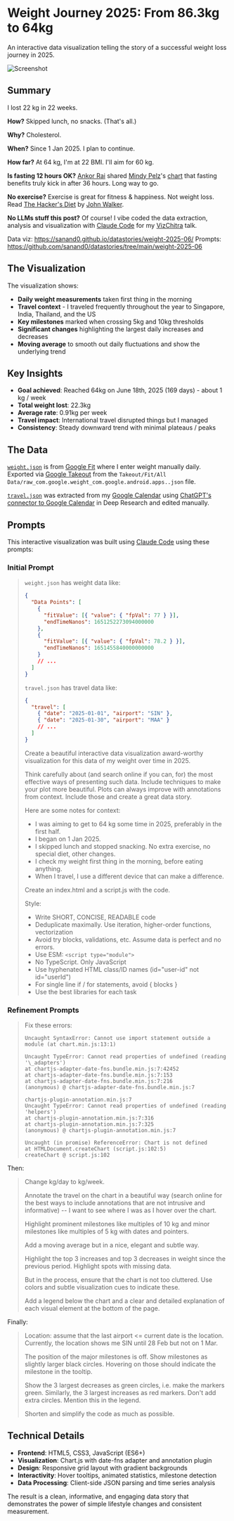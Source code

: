 # Weight Journey 2025: From 86.3kg to 64kg

An interactive data visualization telling the story of a successful weight loss journey in 2025.

![Screenshot](screenshot.webp)

## Summary

I lost 22 kg in 22 weeks.

**How?** Skipped lunch, no snacks. (That's all.)

**Why?** Cholesterol.

**When?** Since 1 Jan 2025. I plan to continue.

**How far?** At 64 kg, I'm at 22 BMI. I'll aim for 60 kg.

**Is fasting 12 hours OK?** [Ankor Rai](https://www.linkedin.com/in/ankorrai/) shared [Mindy Pelz](https://drmindypelz.com/)'s [chart](https://www.reddit.com/r/fasting/comments/gli80l/dr_mindy_pelz_on_youtube_has_been_a_huge_source/) that fasting benefits truly kick in after 36 hours. Long way to go.

**No exercise?** Exercise is great for fitness & happiness. Not weight loss. Read [The Hacker's Diet](https://en.wikipedia.org/wiki/The_Hacker%27s_Diet) by [John Walker](https://en.wikipedia.org/wiki/John_Walker_(programmer)).

**No LLMs stuff this post?** Of course! I vibe coded the data extraction, analysis and visualization with [Claude Code](https://docs.anthropic.com/en/docs/claude-code/overview) for my [VizChitra](https://vizchitra.com/#speakers) talk.

Data viz: https://sanand0.github.io/datastories/weight-2025-06/
Prompts: https://github.com/sanand0/datastories/tree/main/weight-2025-06

## The Visualization

The visualization shows:

- **Daily weight measurements** taken first thing in the morning
- **Travel context** - I traveled frequently throughout the year to Singapore, India, Thailand, and the US
- **Key milestones** marked when crossing 5kg and 10kg thresholds
- **Significant changes** highlighting the largest daily increases and decreases
- **Moving average** to smooth out daily fluctuations and show the underlying trend

## Key Insights

- **Goal achieved**: Reached 64kg on June 18th, 2025 (169 days) - about 1 kg / week
- **Total weight lost**: 22.3kg
- **Average rate**: 0.91kg per week
- **Travel impact**: International travel disrupted things but I managed
- **Consistency**: Steady downward trend with minimal plateaus / peaks

## The Data

[`weight.json`](weight.json) is from [Google Fit](https://www.google.com/fit/) where I enter weight manually daily. Exported via [Google Takeout](https://takeout.google.com/) from the `Takeout/Fit/All Data/raw_com.google.weight_com.google.android.apps..json` file.

[`travel.json`](travel.json) was extracted from my [Google Calendar](https://calendar.google.com/) using [ChatGPT's connector to Google Calendar](https://help.openai.com/en/articles/11487775-connectors-in-chatgpt) in Deep Research and edited manually.

## Prompts

This interactive visualization was built using [Claude Code](https://docs.anthropic.com/en/docs/claude-code/overview) using these prompts:

### Initial Prompt

> `weight.json` has weight data like:
>
> ```json
> {
>   "Data Points": [
>     {
>       "fitValue": [{ "value": { "fpVal": 77 } }],
>       "endTimeNanos": 1651252273094000000
>     },
>     {
>       "fitValue": [{ "value": { "fpVal": 78.2 } }],
>       "endTimeNanos": 1651455840000000000
>     }
>     // ...
>   ]
> }
> ```
>
> `travel.json` has travel data like:
>
> ```json
> {
>   "travel": [
>     { "date": "2025-01-01", "airport": "SIN" },
>     { "date": "2025-01-30", "airport": "MAA" }
>     // ...
>   ]
> }
> ```
>
> Create a beautiful interactive data visualization award-worthy visualization for this data of my weight over time in 2025.
>
> Think carefully about (and search online if you can, for) the most effective ways of presenting such data. Include techniques to make your plot more beautiful. Plots can always improve with annotations from context. Include those and create a great data story.
>
> Here are some notes for context:
>
> - I was aiming to get to 64 kg some time in 2025, preferably in the first half.
> - I began on 1 Jan 2025.
> - I skipped lunch and stopped snacking. No extra exercise, no special diet, other changes.
> - I check my weight first thing in the morning, before eating anything.
> - When I travel, I use a different device that can make a difference.
>
> Create an index.html and a script.js with the code.
>
> Style:
>
> - Write SHORT, CONCISE, READABLE code
> - Deduplicate maximally. Use iteration, higher-order functions, vectorization
> - Avoid try blocks, validations, etc. Assume data is perfect and no errors.
> - Use ESM: `<script type="module">`
> - No TypeScript. Only JavaScript
> - Use hyphenated HTML class/ID names (id="user-id" not id="userId")
> - For single line if / for statements, avoid { blocks }
> - Use the best libraries for each task

### Refinement Prompts

> Fix these errors:
>
> ```
> Uncaught SyntaxError: Cannot use import statement outside a module (at chart.min.js:13:1)
> ```
>
> ```
> Uncaught TypeError: Cannot read properties of undefined (reading '\_adapters')
> at chartjs-adapter-date-fns.bundle.min.js:7:42452
> at chartjs-adapter-date-fns.bundle.min.js:7:153
> at chartjs-adapter-date-fns.bundle.min.js:7:216
> (anonymous) @ chartjs-adapter-date-fns.bundle.min.js:7
> ```
>
> ```
> chartjs-plugin-annotation.min.js:7
> Uncaught TypeError: Cannot read properties of undefined (reading 'helpers')
> at chartjs-plugin-annotation.min.js:7:316
> at chartjs-plugin-annotation.min.js:7:325
> (anonymous) @ chartjs-plugin-annotation.min.js:7
> ```
>
> ```
> Uncaught (in promise) ReferenceError: Chart is not defined
> at HTMLDocument.createChart (script.js:102:5)
> createChart @ script.js:102
> ```

Then:

> Change kg/day to kg/week.
>
> Annotate the travel on the chart in a beautiful way (search online for the best ways to include annotations that are not intrusive and informative) -- I want to see where I was as I hover over the chart.
>
> Highlight prominent milestones like multiples of 10 kg and minor milestones like multiples of 5 kg with dates and pointers.
>
> Add a moving average but in a nice, elegant and subtle way.
>
> Highlight the top 3 increases and top 3 decreases in weight since the previous period. Highlight spots with missing data.
>
> But in the process, ensure that the chart is not too cluttered. Use colors and subtle visualization cues to indicate these.
>
> Add a legend below the chart and a clear and detailed explanation of each visual element at the bottom of the page.

Finally:

> Location: assume that the last airport <= current date is the location.
> Currently, the location shows me SIN until 28 Feb but not on 1 Mar.
>
> The position of the major milestones is off.
> Show milestones as slightly larger black circles.
> Hovering on those should indicate the milestone in the tooltip.
>
> Show the 3 largest decreases as green circles, i.e. make the markers green.
> Similarly, the 3 largest increases as red markers.
> Don't add extra circles.
> Mention this in the legend.
>
> Shorten and simplify the code as much as possible.

## Technical Details

- **Frontend**: HTML5, CSS3, JavaScript (ES6+)
- **Visualization**: Chart.js with date-fns adapter and annotation plugin
- **Design**: Responsive grid layout with gradient backgrounds
- **Interactivity**: Hover tooltips, animated statistics, milestone detection
- **Data Processing**: Client-side JSON parsing and time series analysis

The result is a clean, informative, and engaging data story that demonstrates the power of simple lifestyle changes and consistent measurement.
